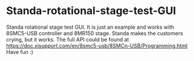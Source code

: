 # Standa-rotational-stage-test-GUI
Standa rotational stage test GUI. It is just an example and works with 8SMC5-USB controller and 8MR150 stage.
Standa makes the customers crying, but it works. The full API could be found at https://doc.xisupport.com/en/8smc5-usb/8SMCn-USB/Programming.html
Have fun :)
